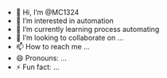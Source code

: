 - 👋 Hi, I’m @MC1324
- 👀 I’m interested in automation  
- 🌱 I’m currently learning process automating
- 💞️ I’m looking to collaborate on ...
- 📫 How to reach me ...
- 😄 Pronouns: ...
- ⚡ Fun fact: ...

<!---
MC1324/MC1324 is a ✨ special ✨ repository because its `README.md` (this file) appears on your GitHub profile.
You can click the Preview link to take a look at your changes.
--->
